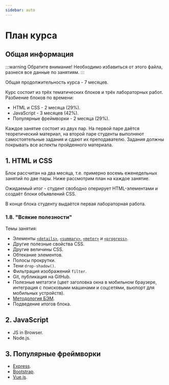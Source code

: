 ```yaml
---
sidebar: auto
---
```


# План курса

## Общая информация

:::warning Обратите внимание!
Необходимо избавиться от этого файла, разнеся все данные по занятиям.
:::

Общая продолжительность курса - 7 месяцев.

Курс состоит из трёх тематических блоков и трёх лабораторных работ. 
Разбиение блоков по времени:

- HTML и CSS - 2 месяца (29%).
- JavaScript - 3 месяцев (42%).
- Популярные фреймворки - 2 месяца (29%).

Каждое занятие состоит из двух пар. На первой паре даётся теоретический 
материал, на второй паре студенты выполняют самостоятельные задания и сдают 
их преподавателю. Задания должны покрывать все аспекты пройденного материала.

## 1. HTML и CSS

Блок рассчитан на два месяца, т.е. примерно восемь еженедельных занятий по 
две пары. Ниже рассмотрим план на каждое занятие.

Ожидаемый итог - студент свободно оперирует HTML-элементами и создаёт блоки 
объявлений CSS.

В конце блока студенту выдаётся первая лабораторная работа.

### 1.8. "Всякие полезности"

Темы занятия:

- Элементы [`<details>`](https://webref.ru/html/details),
[`<summary>`](https://webref.ru/html/summary),
[`<meter>`](https://webref.ru/html/meter) и
[`<progress>`](https://webref.ru/html/progress).
- Другие полезные свойства CSS.
- Другие величины CSS.
- Обтекание элементов.
- Полосы прокрутки.
- Тени `drop-shadow()`.
- Фильтрация изображений `filter`.
- Git, публикация на GitHub.
- Полезные метатэги (цвет заголовка окна в мобильном браузере, интеграция с 
поисковыми машинами и соцсетями, вьюпорт для мобильных устройств).
- [Методология БЭМ](https://ru.bem.info).
- Подведение итогов блока.

## 2. JavaScript

- JS in Browser.
- Node.js.

## 3. Популярные фреймворки

- [Express](http://expressjs.com).
- [Bootstrap](https://getbootstrap.com).
- [Vue.js](https://ru.vuejs.org/index.html).